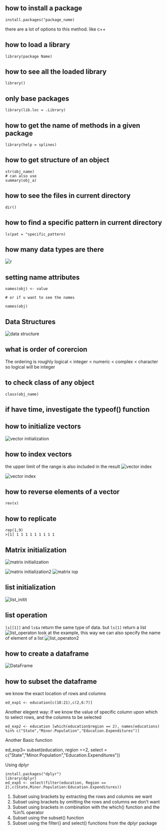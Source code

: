 ## how to install a package

    install.packages("package_name)
    
there are a lot of options to this method. like c++


## how to load a library
    library(package Name)

## how to see all the loaded library

    library()
  
## only base packages
  
    library(lib.loc = .Library)
  
## how to get the name of methods in a given package

    library(help = splines)
## how to get structure of an object

    str(obj_name)
    # can also use 
    summary(obj_a)
    
## how to see the files in current directory

    dir()
    
## how to find a specific pattern in current directory
    ls(pat = "specific_pattern)

## how many data types are there
![r](r_data_types.jpg)


## setting name attributes 
    
    names(obj) <- value
    
    # or if u want to see the names
    
    names(obj)
    
## Data Structures
![data structure](r_data_structures.jpg)


## what is order of corercion
The ordering is roughly logical < integer < numeric < complex < character
so logical will be integer

## to check class of any object

    class(obj_name)
    
## if have time, investigate the typeof() function


## how to initialize vectors
![vector initialization](r_vectors_init.jpg)

## how to index vectors
the upper limit of the range is also included in the result
![vector index](r_vectors_index.jpg)

![vector index](r_vectors_index2.jpg)

## how to reverse elements of a vector
    
    rev(x)
## how to replicate 

    rep(1,9)
    >[1] 1 1 1 1 1 1 1 1 1
## Matrix initialization
![matrix initialization](r_matrix_init.jpg)

![matrix initialization2](r_matrix_init2.jpg)
![matrix iop](r_matrix_op2.jpg)


## list initialization
![list_initit](images/r_list_ini.jpg)

## list operation
`ls[[1]]` and `ls$a` return the same type of data. but `ls[1]` return a list
![list_operaton](images/r_list_op.jpg)
look at the example, this way we can also specify the name of element of a list
![list_operaton2](images/r_list_op1.jpg)


## how to create a dataframe

![DataFrame](images/r_df_init.jpg)

## how to subset the dataframe

we know the exact location of rows and columns

    ed_exp1 <- education[c(10:21),c(2,6:7)]

Another elegent way: if we know the value of specific column upon which to select rows, and the columns to be selected

    ed_exp2 <- education [which(education$region == 2), names(educations) %in% c("State","Minor.Population","Education.Expenditures")]
    
Another Basic function 
    
   ed_exp3= subset(education, region ==2, select =  c("State","Minor.Population","Education.Expenditures"))
   
Using dplyr

    install.packages("dplyr")
    library(dplyr)
    ed_exp5 <- select(filter(education, Region == 2),c(State,Minor.Population:Education.Expenditures))
    
1. Subset using brackets by extracting the rows and columns we want
2. Subset using brackets by omitting the rows and columns we don’t want
3. Subset using brackets in combination with the which() function and the %in% operator
4. Subset using the subset() function
5. Subset using the filter() and select() functions from the dplyr package
